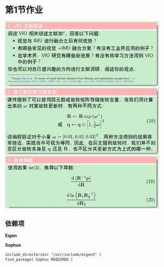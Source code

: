 # 第1节作业
![](1-4-1.jpg)![](1-4-2.jpg)![](1-4-3.jpg)

## 依赖项

**Eigen**

**Sophus**

```
include_directories( "/usr/include/eigen3" )
find_package( Sophus REQUIRED )
```
